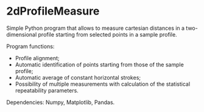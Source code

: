 # 2dProfileMeasure
 
Simple Python program that allows to measure cartesian distances in a two-dimensional profile starting from selected points in a sample profile.

Program functions:
* Profile alignment;
* Automatic identification of points starting from those of the sample profile;
* Automatic average of constant horizontal strokes;
* Possibility of multiple measurements with calculation of the statistical repeatability parameters.


Dependencies: Numpy, Matplotlib, Pandas.
